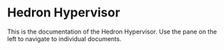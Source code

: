 # Hedron Hypervisor

This is the documentation of the Hedron Hypervisor. Use the pane on
the left to navigate to individual documents.
